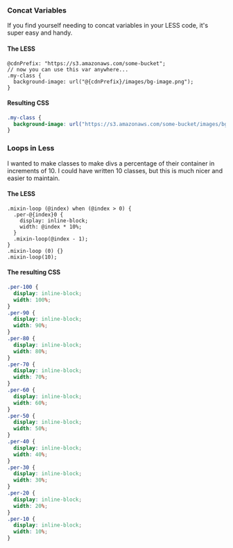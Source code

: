 ### Concat Variables

If you find yourself needing to concat variables in your LESS code, it's super easy and handy.

#### The LESS
```less
@cdnPrefix: "https://s3.amazonaws.com/some-bucket";
// now you can use this var anywhere...
.my-class {
  background-image: url("@{cdnPrefix}/images/bg-image.png");
}
```

#### Resulting CSS
```css
.my-class {
  background-image: url("https://s3.amazonaws.com/some-bucket/images/bg-image.png");
}
```

### Loops in Less

I wanted to make classes to make divs a percentage of their container in increments of 10. I could have written 10 classes, but this is much nicer and easier to maintain.

#### The LESS
```less
.mixin-loop (@index) when (@index > 0) {
  .per-@{index}0 {
    display: inline-block;
    width: @index * 10%;
  }
  .mixin-loop(@index - 1);
}
.mixin-loop (0) {}
.mixin-loop(10);
```

#### The resulting CSS

```css
.per-100 {
  display: inline-block;
  width: 100%;
}
.per-90 {
  display: inline-block;
  width: 90%;
}
.per-80 {
  display: inline-block;
  width: 80%;
}
.per-70 {
  display: inline-block;
  width: 70%;
}
.per-60 {
  display: inline-block;
  width: 60%;
}
.per-50 {
  display: inline-block;
  width: 50%;
}
.per-40 {
  display: inline-block;
  width: 40%;
}
.per-30 {
  display: inline-block;
  width: 30%;
}
.per-20 {
  display: inline-block;
  width: 20%;
}
.per-10 {
  display: inline-block;
  width: 10%;
}
```

